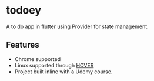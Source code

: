 # todoey

A to do app in flutter using Provider for state management.

## Features

+ Chrome supported
+ Linux supported through [HOVER](https://github.com/go-flutter-desktop/hover)
+ Project built inline with a Udemy course.
